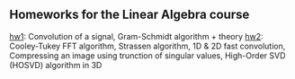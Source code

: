 ## Homeworks for the Linear Algebra course
[hw1](hw1.ipynb): Convolution of a signal, Gram-Schmidt algorithm + theory
[hw2](hw2.ipynb): Cooley-Tukey FFT algorithm, Strassen algorithm, 1D & 2D fast convolution, Compressing an image using trunction of singular values, High-Order SVD (HOSVD) algorithm in 3D
